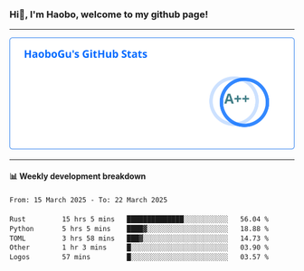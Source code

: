<!--<h2 align="center"> Hi👋, I'm Haobo, welcome to my github page! </h2>-->
### Hi👋, I'm Haobo, welcome to my github page!
-------

<img href="https://github.com/HaoboGu" src="assets/stats.svg" alt="github stats" /> 

-------

#### 📊 **Weekly development breakdown**
<!--START_SECTION:waka-->

```txt
From: 15 March 2025 - To: 22 March 2025

Rust         15 hrs 5 mins   ██████████████░░░░░░░░░░░   56.04 %
Python       5 hrs 5 mins    ████▓░░░░░░░░░░░░░░░░░░░░   18.88 %
TOML         3 hrs 58 mins   ███▓░░░░░░░░░░░░░░░░░░░░░   14.73 %
Other        1 hr 3 mins     █░░░░░░░░░░░░░░░░░░░░░░░░   03.90 %
Logos        57 mins         █░░░░░░░░░░░░░░░░░░░░░░░░   03.57 %
```

<!--END_SECTION:waka-->
<!--
backup url: https://github-readme-status-dusky-ten.vercel.app/api?username=HaoboGu&count_private=true&show_icons=true&theme=transparent&border_color=2f80ed
-->
<!--
**HaoboGu/HaoboGu** is a ✨ _special_ ✨ repository because its `README.md` (this file) appears on your GitHub profile.

Here are some ideas to get you started:

- 🔭 I’m currently working on AI-assisted programming tools
- 🌱 I’m currently learning ...
- 👯 I’m looking to collaborate on ...
- 🤔 I’m looking for help with ...
- 💬 Ask me about ...
- 📫 How to reach me: ...
- 😄 Pronouns: ...
- ⚡ Fun fact: ...
-->
